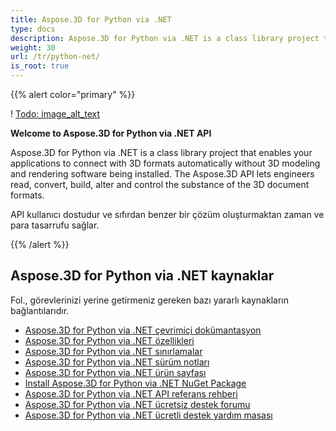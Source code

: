 ```yaml
---
title: Aspose.3D for Python via .NET
type: docs
description: Aspose.3D for Python via .NET is a class library project that enables your applications to connect with 3D formats automatically without 3D modeling and rendering software being installed. The Aspose.3D API lets engineers read, convert, build, alter and control the substance of the 3D document formats.
weight: 30
url: /tr/python-net/
is_root: true
---
```

{{% alert color="primary" %}}

! [Todo: image_alt_text](home_1.png)

**Welcome to Aspose.3D for Python via .NET API**

Aspose.3D for Python via .NET is a class library project that enables your applications to connect with 3D formats automatically without 3D modeling and rendering software being installed. The Aspose.3D API lets engineers read, convert, build, alter and control the substance of the 3D document formats.

API kullanıcı dostudur ve sıfırdan benzer bir çözüm oluşturmaktan zaman ve para tasarrufu sağlar.

{{% /alert %}}
##  **Aspose.3D for Python via .NET kaynaklar**
Fol., görevlerinizi yerine getirmeniz gereken bazı yararlı kaynakların bağlantılarıdır.

- [Aspose.3D for Python via .NET çevrimiçi dokümantasyon](/3d/tr/python-net/)
- [Aspose.3D for Python via .NET özellikleri](/3d/tr/python-net/product-overview/#productoverview-richfeatures)
- [Aspose.3D for Python via .NET sınırlamalar](/3d/tr/python-net/installation/#installation-systemrequirements)
- [Aspose.3D for Python via .NET sürüm notları](https://releases.aspose.com/3d/python-net/release-notes/)
- [Aspose.3D for Python via .NET ürün sayfası](https://products.aspose.com/3d/python-net/)
- [Install Aspose.3D for Python via .NET NuGet Package](https://www.nuget.org/packages/Aspose.3D/)
- [Aspose.3D for Python via .NET API referans rehberi](https://reference.aspose.com/3d/net)
- [Aspose.3D for Python via .NET ücretsiz destek forumu](https://forum.aspose.com/c/3d/18)
- [Aspose.3D for Python via .NET ücretli destek yardım masası](https://helpdesk.aspose.com/)

